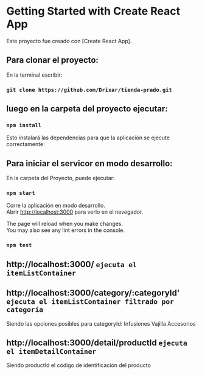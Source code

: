 # Getting Started with Create React App

Este proyecto fue creado con [Create React App].

## Para clonar el proyecto:

En la terminal escribir:

### `git clone https://github.com/Drixar/tienda-prado.git`

## luego en la carpeta del proyecto ejecutar:

### `npm install`

Esto instalará las dependencias para que la aplicación se ejecute correctamente:

## Para iniciar el servicor en modo desarrollo:

En la carpeta del Proyecto, puede ejecutar:

### `npm start`

Corre la aplicación en modo desarrollo.\
Abrir [http://localhost:3000](http://localhost:3000) para verlo en el nevegador.

The page will reload when you make changes.\
You may also see any lint errors in the console.

### `npm test`

## http://localhost:3000/  `ejecuta el itemListContainer`
## http://localhost:3000/category/:categoryId'  `ejecuta el itemListContainer filtrado por categoría`

Siendo las opciones posibles para categoryId:
Infusiones
Vajilla
Accesorios

## http://localhost:3000/detail/productId  `ejecuta el itemDetailContainer`
Siendo productId el código de identificación del producto


